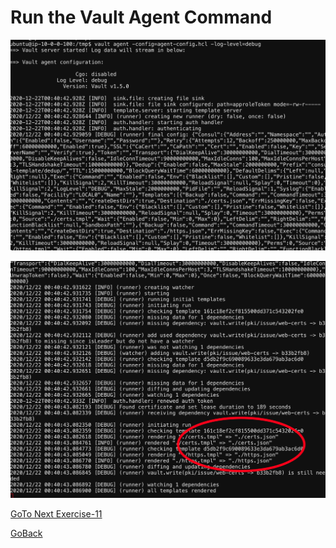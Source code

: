 # Run the Vault Agent Command

 
   ![alt text](../../../../../../../../../../images/run1.png)

   ![alt text](../../../../../../../../../../images/run2.png)

[GoTo Next Exercise-11](11-ex)

[GoBack](../README.md)
